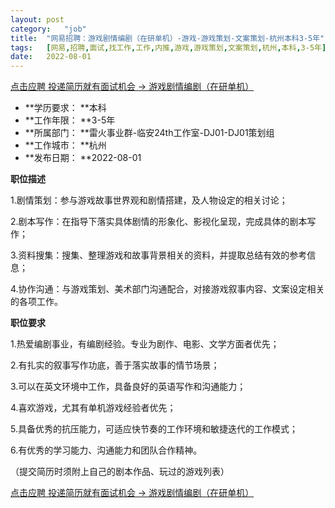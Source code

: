 ```yaml
---
layout:	post
category:	"job"
title:	"网易招聘：游戏剧情编剧（在研单机）-游戏-游戏策划-文案策划-杭州本科3-5年"
tags:	[网易,招聘,面试,找工作,工作,内推,游戏,游戏策划,文案策划,杭州,本科,3-5年]
date:	2022-08-01
---
```


[点击应聘 投递简历就有面试机会 ->  游戏剧情编剧（在研单机）](http://mobile.bole.netease.com/bole/boleDetail?id=21209&employeeId=346f03c3cda5f04c&key=all)



- **学历要求： **本科
- **工作年限： **3-5年
- **所属部门： **雷火事业群-临安24th工作室-DJ01-DJ01策划组
- **工作城市： **杭州
- **发布日期： **2022-08-01



**职位描述**

1.剧情策划：参与游戏故事世界观和剧情搭建，及人物设定的相关讨论；

2.剧本写作：在指导下落实具体剧情的形象化、影视化呈现，完成具体的剧本写作；

3.资料搜集：搜集、整理游戏和故事背景相关的资料，并提取总结有效的参考信息；

4.协作沟通：与游戏策划、美术部门沟通配合，对接游戏叙事内容、文案设定相关的各项工作。



**职位要求**

1.热爱编剧事业，有编剧经验。专业为剧作、电影、文学方面者优先；

2.有扎实的叙事写作功底，善于落实故事的情节场景；

3.可以在英文环境中工作，具备良好的英语写作和沟通能力；

4.喜欢游戏，尤其有单机游戏经验者优先；

5.具备优秀的抗压能力，可适应快节奏的工作环境和敏捷迭代的工作模式；

6.有优秀的学习能力、沟通能力和团队合作精神。

（提交简历时须附上自己的剧本作品、玩过的游戏列表）



[点击应聘 投递简历就有面试机会 ->  游戏剧情编剧（在研单机）](http://mobile.bole.netease.com/bole/boleDetail?id=21209&employeeId=346f03c3cda5f04c&key=all)